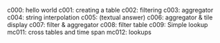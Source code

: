 c000: hello world
c001: creating a table
c002: filtering
c003: aggregator
c004: string interpolation
c005: (textual answer)
c006: aggregator & tile display
c007: filter & aggregator
c008: filter table
c009: Simple lookup
mc011: cross tables and time span
mc012: lookups